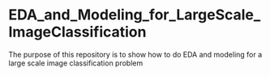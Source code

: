 # EDA_and_Modeling_for_LargeScale_ImageClassification
The purpose of this repository is to show how to do EDA and modeling for a large scale image classification problem
